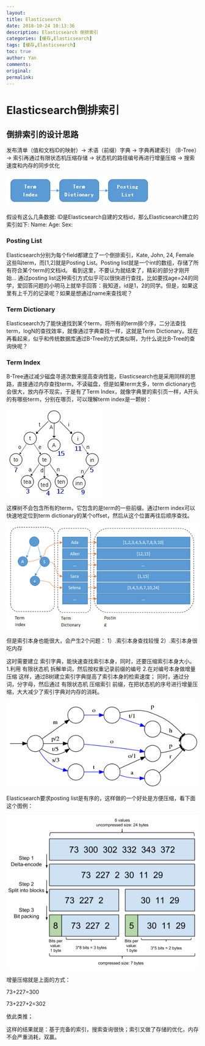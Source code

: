 ```yaml
---
layout: 
title: Elasticsearch
date: 2018-10-24 10:13:36
description: Elasticsearch 倒排索引
categories: [缓存,Elasticsearch]
tags: [缓存,Elasticsearch]
toc: true
author: Yan
comments: 
original: 
permalink: 
---
```


# Elasticsearch倒排索引

## 倒排索引的设计思路

发布清单（值和文档ID的映射）→ 术语（前缀）字典 → 字典再建索引 （B-Tree）→ 索引再通过有限状态机压缩存储 →  状态机的路径编号再进行增量压缩 →  搜索速度和内存的同步优化

![Alt text](https://raw.githubusercontent.com/Neway6655/neway6655.github.com/master/images/elasticsearch-study/inverted-index.png)

假设有这么几条数据:
ID是Elasticsearch自建的文档id，那么Elasticsearch建立的索引如下:
Name:
Age:
Sex:

### Posting List

Elasticsearch分别为每个field都建立了一个倒排索引，Kate, John, 24, Female这些叫term，而[1,2]就是Posting List。Posting list就是一个int的数组，存储了所有符合某个term的文档id。
看到这里，不要认为就结束了，精彩的部分才刚开始...
通过posting list这种索引方式似乎可以很快进行查找，比如要找age=24的同学，爱回答问题的小明马上就举手回答：我知道，id是1，2的同学。但是，如果这里有上千万的记录呢？如果是想通过name来查找呢？

### Term Dictionary

Elasticsearch为了能快速找到某个term，将所有的term排个序，二分法查找term，logN的查找效率，就像通过字典查找一样，这就是Term Dictionary。现在再看起来，似乎和传统数据库通过B-Tree的方式类似啊，为什么说比B-Tree的查询快呢？

### Term Index

B-Tree通过减少磁盘寻道次数来提高查询性能，Elasticsearch也是采用同样的思路，直接通过内存查找term，不读磁盘，但是如果term太多，term dictionary也会很大，放内存不现实，于是有了Term Index，就像字典里的索引页一样，A开头的有哪些term，分别在哪页，可以理解term index是一颗树：

![Alt text](https://raw.githubusercontent.com/Neway6655/neway6655.github.com/master/images/elasticsearch-study/term-index.png)

这棵树不会包含所有的term，它包含的是term的一些前缀。通过term index可以快速地定位到term dictionary的某个offset，然后从这个位置再往后顺序查找。

![Alt text](https://raw.githubusercontent.com/Neway6655/neway6655.github.com/master/images/elasticsearch-study/index.png)

但是索引本身也能很大，会产生2个问题：
1）.索引本身查找较慢
2）.索引本身很吃内存

这时需要建立 索引字典，能快速查找索引本身，同时，还要压缩索引本身大小。
    1.利用 有限状态机 拆解单词，然后按权重记录前缀的编号
    2.在对编号本身做增量压缩
这样，通过B树建立索引字典提高了索引本身的检索速度；
同时，通过分词，分字母，然后通过 有限状态机 压缩索引 前缀，在把状态机的序号进行增量压缩，大大减少了索引字典对内存的消耗。

![Alt text](https://raw.githubusercontent.com/Neway6655/neway6655.github.com/master/images/elasticsearch-study/fst.png)

Elasticsearch要求posting list是有序的，这样做的一个好处是方便压缩，看下面这个图例： 

![Alt text](https://raw.githubusercontent.com/Neway6655/neway6655.github.com/master/images/elasticsearch-study/frameOfReference.png)

增量压缩就是上面的方式：

73+227=300 

73+227+2=302

依此类推；



这样的结果就是：基于完备的索引，搜索查询很快；索引又做了存储的优化，内存不会严重消耗，双赢。